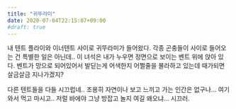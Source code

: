 ```yaml
---
title: "귀뚜라미"
date: 2020-07-04T22:15:07+09:00
#draft: true
---
```

내 텐트 플라이와 이너텐트 사이로 귀뚜라미가 들어왔다.
각종 곤충들이 사이로 들어오는 건 특별한 일은 아닌데..
이 녀석은 내가 누우면 정면으로 보이는 벤트 위에 앉아 있다.
벤트가 망으로 되어있어서 발딛는게 어색한지 어쩔줄을 몰라하고 있는데
때가되면 살금살금 지나가겠지?

다른 텐트들을 다들 시끄럽네.. 조용히 자연이나 보고 느끼고
가는 인간은 없구나... 여기와서 먹고 마시고.. 저럴 바에야 
그냥 방잡고 놀지 여길 왜오냐... 시끄러.
